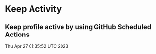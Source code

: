 # Keep Activity 
Keep profile active by using GitHub Scheduled Actions
--- 
Thu Apr 27 01:35:52 UTC 2023